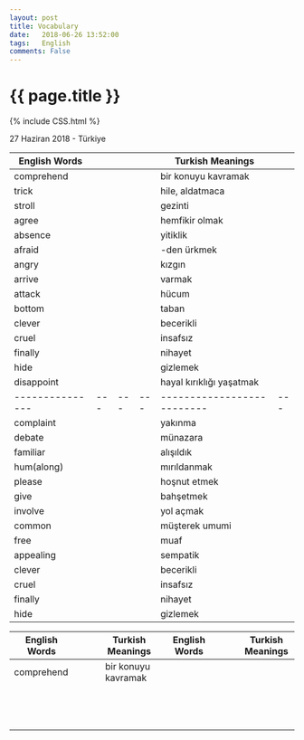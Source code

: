 ```yaml
---
layout: post
title: Vocabulary
date:   2018-06-26 13:52:00
tags:   English
comments: False
---
```


{{ page.title }}
================
{% include CSS.html %}

<p class="meta">27 Haziran 2018 - Türkiye</p>


| English Words |   |   |   | Turkish Meanings         |   |
|---------------|---|---|---|--------------------------|---|
| comprehend    |   |   |   | bir konuyu kavramak      |   |
| trick         |   |   |   | hile, aldatmaca          |   |
| stroll        |   |   |   | gezinti                  |   |
| agree         |   |   |   | hemfikir olmak           |   |
| absence       |   |   |   | yitiklik                 |   |
| afraid        |   |   |   | -den ürkmek              |   |
| angry         |   |   |   | kızgın                   |   |
| arrive        |   |   |   | varmak                   |   |
| attack        |   |   |   | hücum                    |   |
| bottom        |   |   |   | taban                    |   |
| clever        |   |   |   | becerikli                |   |
| cruel         |   |   |   | insafsız                 |   |
| finally       |   |   |   | nihayet                  |   |
| hide          |   |   |   | gizlemek                 |   |
| disappoint    |   |   |   | hayal kırıklığı yaşatmak |   |
|---------------|---|---|---|--------------------------|---|
| complaint     |   |   |   | yakınma                  |   |
| debate        |   |   |   | münazara                 |   |
| familiar      |   |   |   | alışıldık                |   |
| hum(along)    |   |   |   | mırıldanmak              |   |
| please        |   |   |   | hoşnut etmek             |   |
| give          |   |   |   | bahşetmek                |   |
| involve       |   |   |   | yol açmak                |   |
| common        |   |   |   | müşterek umumi           |   |
| free          |   |   |   | muaf                     |   |
| appealing     |   |   |   | sempatik                 |   |
| clever        |   |   |   | becerikli                |   |
| cruel         |   |   |   | insafsız                 |   |
| finally       |   |   |   | nihayet                  |   |
| hide          |   |   |   | gizlemek                 |   |


| English Words |   |   |   | Turkish Meanings   |   | English Words |   |   |   | Turkish Meanings |
|---------------|---|---|---|--------------------|---|---------------|---|---|---|------------------|
| comprehend    |   |   |   | bir konuyu kavramak|   |               |   |   |   |                  |
|               |   |   |   |                    |   |               |   |   |   |                  |
|               |   |   |   |                    |   |               |   |   |   |                  |
|               |   |   |   |                    |   |               |   |   |   |                  |
|               |   |   |   |                  |   |               |   |   |   |                  |
|               |   |   |   |                  |   |               |   |   |   |                  |
|               |   |   |   |                  |   |               |   |   |   |                  |
|               |   |   |   |                  |   |               |   |   |   |                  |
|               |   |   |   |                  |   |               |   |   |   |                  |
|               |   |   |   |                  |   |               |   |   |   |                  |
|               |   |   |   |                  |   |               |   |   |   |                  |
|               |   |   |   |                  |   |               |   |   |   |                  |
|               |   |   |   |                  |   |               |   |   |   |                  |
|               |   |   |   |                  |   |               |   |   |   |                  |

~~~
~~~
